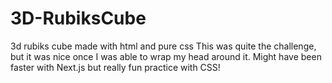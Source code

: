 # 3D-RubiksCube
3d rubiks cube made with html and pure css
This was quite the challenge, but it was nice once I was able to wrap my head around it. Might have been faster with Next.js but really fun practice with CSS!
